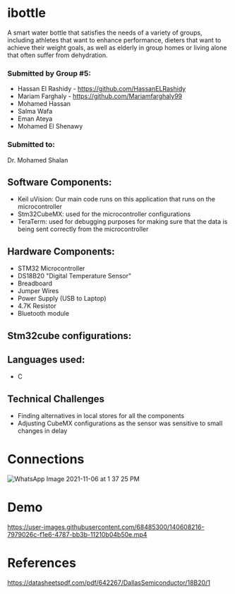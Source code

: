 # ibottle
A smart water bottle that satisfies the needs of a variety of groups, including athletes that want to enhance performance, dieters that want to achieve their weight goals, as well as elderly in group homes or living alone that often suffer from dehydration.

### Submitted by Group #5:
* Hassan El Rashidy - https://github.com/HassanELRashidy
* Mariam Farghaly - https://github.com/Mariamfarghaly99
* Mohamed Hassan
* Salma Wafa
* Eman Ateya
* Mohamed El Shenawy

### Submitted to:
Dr. Mohamed Shalan

## Software Components:

* Keil uVision: Our main code runs on this application that runs on the microcontroller
* Stm32CubeMX: used for the microcontroller configurations 
* TeraTerm: used for debugging purposes for making sure that the data is being sent correctly from the microcontroller

## Hardware Components:

* STM32 Microcontroller
* DS18B20 "Digital Temperature Sensor" 
* Breadboard
* Jumper Wires
* Power Supply (USB to Laptop)
* 4.7K Resistor
* Bluetooth module

## Stm32cube configurations:

## Languages used:
* C 

## Technical Challenges

* Finding alternatives in local stores for all the components 
* Adjusting CubeMX configurations as the sensor was sensitive to small changes in delay


# Connections

![WhatsApp Image 2021-11-06 at 1 37 25 PM](https://user-images.githubusercontent.com/68485300/140608235-35e85296-d7ce-4f8a-a635-425a087ec264.jpeg)

# Demo


https://user-images.githubusercontent.com/68485300/140608216-7979026c-f1e6-4787-bb3b-11210b04b50e.mp4




# References
https://datasheetspdf.com/pdf/642267/DallasSemiconductor/18B20/1
